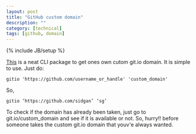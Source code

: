 ```yaml
---
layout: post
title: "GitHub custom domain"
description: ""
category: [technical]
tags: [github, domain]
---
```

{% include JB/setup %}



[This](https://www.npmjs.com/package/gitio-cli) is a neat CLI package to get ones own cutom git.io domain. It is simple to use. Just do:

`gitio 'https://github.com/username_or_handle' 'custom_domain'`

So, 

`gitio ‘https://github.com/sidgan’ ‘sg’`

To check if the domain has already been taken, just go to git.io/custom_domain and see if it is available or not. So, hurry!! before someone takes the custom git.io domain that youv'e always wanted.


